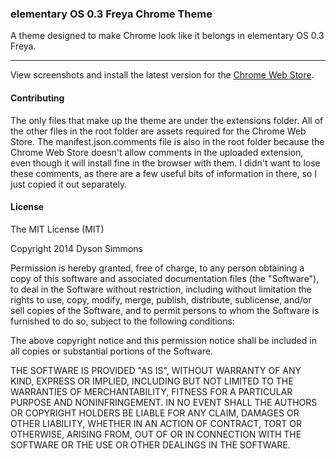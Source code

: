 ### elementary OS 0.3 Freya Chrome Theme

A theme designed to make Chrome look like it belongs in elementary OS 0.3 Freya.

----

View screenshots and install the latest version for the [Chrome Web Store](https://chrome.google.com/webstore/detail/elementary-os-03-freya-ch/faohdknlfnjkeaphndahbpabllhaodnl).

#### Contributing

The only files that make up the theme are under the extensions folder. All of the other files in the root folder are assets required for the Chrome Web Store. The manifest.json.comments file is also in the root folder because the Chrome Web Store doesn't allow comments in the uploaded extension, even though it will install fine in the browser with them. I didn't want to lose these comments, as there are a few useful bits of information in there, so I just copied it out separately.

#### License

The MIT License (MIT)

Copyright 2014 Dyson Simmons

Permission is hereby granted, free of charge, to any person obtaining a copy of this software and associated documentation files (the "Software"), to deal in the Software without restriction, including without limitation the rights to use, copy, modify, merge, publish, distribute, sublicense, and/or sell copies of the Software, and to permit persons to whom the Software is furnished to do so, subject to the following conditions:

The above copyright notice and this permission notice shall be included in all copies or substantial portions of the Software.

THE SOFTWARE IS PROVIDED "AS IS", WITHOUT WARRANTY OF ANY KIND, EXPRESS OR IMPLIED, INCLUDING BUT NOT LIMITED TO THE WARRANTIES OF MERCHANTABILITY, FITNESS FOR A PARTICULAR PURPOSE AND NONINFRINGEMENT. IN NO EVENT SHALL THE AUTHORS OR COPYRIGHT HOLDERS BE LIABLE FOR ANY CLAIM, DAMAGES OR OTHER LIABILITY, WHETHER IN AN ACTION OF CONTRACT, TORT OR OTHERWISE, ARISING FROM, OUT OF OR IN CONNECTION WITH THE SOFTWARE OR THE USE OR OTHER DEALINGS IN THE SOFTWARE.
